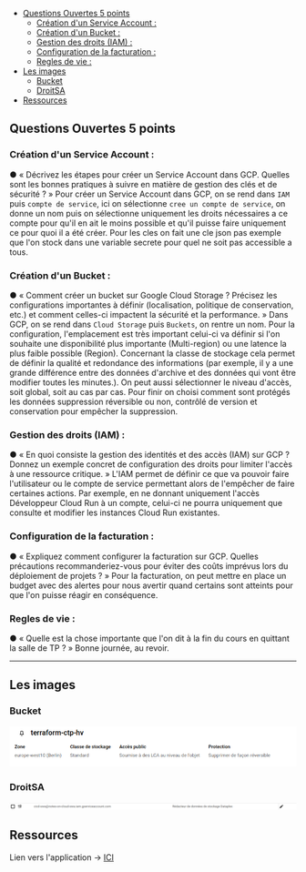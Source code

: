 - [Questions Ouvertes 5 points](#questions-ouvertes-5-points)
  - [Création d'un Service Account :](#création-dun-service-account-)
  - [Création d'un Bucket :](#création-dun-bucket-)
  - [Gestion des droits (IAM) :](#gestion-des-droits-iam-)
  - [Configuration de la facturation :](#configuration-de-la-facturation-)
  - [Regles de vie :](#regles-de-vie-)
- [Les images](#les-images)
  - [Bucket](#bucket)
  - [DroitSA](#droitsa)
- [Ressources](#ressources)


## Questions Ouvertes 5 points

### Création d'un Service Account :

● « Décrivez les étapes pour créer un Service Account dans GCP. Quelles sont les bonnes pratiques à suivre en matière de gestion des clés et de sécurité ? »
Pour créer un Service Account dans GCP, on se rend dans `IAM` puis `compte de service`, ici on  sélectionne `cree un compte de service`, on donne un nom puis on sélectionne uniquement les droits nécessaires a ce compte pour qu'il en ait le moins possible et qu'il puisse faire uniquement ce pour quoi il a été créer. Pour les cles on fait une cle json pas exemple que l'on stock dans une variable secrete pour quel ne soit pas accessible a tous.

### Création d'un Bucket :

● « Comment créer un bucket sur Google Cloud Storage ? Précisez les configurations importantes à définir (localisation, politique de conservation, etc.) et comment celles-ci impactent la sécurité et la performance. »
Dans GCP, on se rend dans `Cloud Storage` puis `Buckets`, on rentre un nom. Pour la configuration, l'emplacement est très important celui-ci va définir si l'on souhaite une disponibilité plus importante (Multi-region) ou une latence la plus faible possible (Region).
Concernant la classe de stockage cela permet de définir la qualité et redondance des informations (par exemple, il y a une grande différence entre des données d'archive et des données qui vont être modifier toutes les minutes.). On peut aussi sélectionner le niveau d'accès, soit global, soit au cas par cas. Pour finir on choisi comment sont protégés les données suppression réversible ou non, contrôlé de version et conservation pour empêcher la suppression. 

### Gestion des droits (IAM) :

● « En quoi consiste la gestion des identités et des accès (IAM) sur GCP ? Donnez un exemple concret de configuration des droits pour limiter l'accès à une ressource critique. »
L'IAM permet de définir ce que va pouvoir faire l'utilisateur ou le compte de service permettant alors de l'empêcher de faire certaines actions. Par exemple, en ne donnant uniquement l'accès Développeur Cloud Run à un compte, celui-ci ne pourra uniquement que consulte et modifier les instances Cloud Run existantes.

### Configuration de la facturation :

● « Expliquez comment configurer la facturation sur GCP. Quelles précautions recommanderiez-vous pour éviter des coûts imprévus lors du déploiement de projets ? »
Pour la facturation, on peut mettre en place un budget avec des alertes pour nous avertir quand certains sont atteints pour que l'on puisse réagir en conséquence.

### Regles de vie :

● « Quelle est la chose importante que l'on dit à la fin du cours en quittant la salle de TP ? »
Bonne journée, au revoir.

---

## Les images

### Bucket
![image1](./assets/bucketeurope.png)

### DroitSA
![image1](./assets/droitsa.png)

## Ressources

Lien vers l'application -> [ICI](https://flask-app-819540265083.europe-west10.run.app/app/Bienvenue)